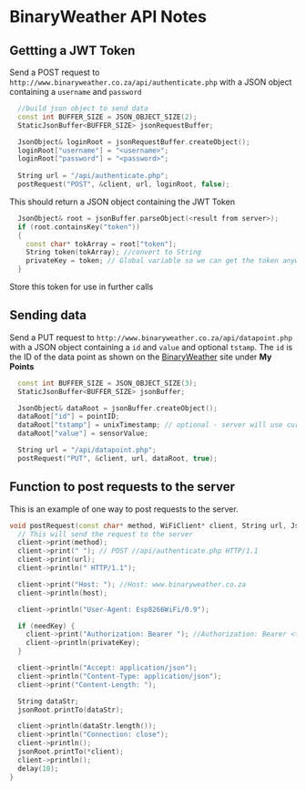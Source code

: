 # BinaryWeather API Notes

## Gettting a JWT Token
Send a POST request to `http://www.binaryweather.co.za/api/authenticate.php` with a JSON object containing a `username` and `password`

```c++
  //build json object to send data
  const int BUFFER_SIZE = JSON_OBJECT_SIZE(2);
  StaticJsonBuffer<BUFFER_SIZE> jsonRequestBuffer;

  JsonObject& loginRoot = jsonRequestBuffer.createObject();
  loginRoot["username"] = "<username>";
  loginRoot["password"] = "<password>";
  
  String url = "/api/authenticate.php";
  postRequest("POST", &client, url, loginRoot, false);
```
This should return a JSON object containing the JWT Token
```c++
  JsonObject& root = jsonBuffer.parseObject(<result from server>);
  if (root.containsKey("token"))
  {
    const char* tokArray = root["token"];
    String token(tokArray); //convert to String
    privateKey = token; // Global variable so we can get the token anywhere
  }
```
Store this token for use in further calls

## Sending data
Send a PUT request to `http://www.binaryweather.co.za/api/datapoint.php` with a JSON object containing a `id` and `value` and optional `tstamp`. The `id` is the ID of the data point as shown on the [BinaryWeather](https://www.binaryweather.co.za) site under **My Points**

```c++
  const int BUFFER_SIZE = JSON_OBJECT_SIZE(3);
  StaticJsonBuffer<BUFFER_SIZE> jsonBuffer;

  JsonObject& dataRoot = jsonBuffer.createObject();
  dataRoot["id"] = pointID;
  dataRoot["tstamp"] = unixTimestamp; // optional - server will use current date/time if omitted
  dataRoot["value"] = sensorValue;

  String url = "/api/datapoint.php";
  postRequest("PUT", &client, url, dataRoot, true);
```

## Function to post requests to the server
This is an example of one way to post requests to the server.
```c++
void postRequest(const char* method, WiFiClient* client, String url, JsonObject& jsonRoot, bool needKey) {
  // This will send the request to the server
  client->print(method);
  client->print(" "); // POST //api/authenticate.php HTTP/1.1
  client->print(url);
  client->println(" HTTP/1.1");

  client->print("Host: "); //Host: www.binaryweather.co.za
  client->println(host);

  client->println("User-Agent: Esp8266WiFi/0.9");

  if (needKey) {
    client->print("Authorization: Bearer "); //Authorization: Bearer <token>
    client->println(privateKey);
  }

  client->println("Accept: application/json");
  client->println("Content-Type: application/json");
  client->print("Content-Length: ");

  String dataStr;
  jsonRoot.printTo(dataStr);

  client->println(dataStr.length());
  client->println("Connection: close");
  client->println();
  jsonRoot.printTo(*client);
  client->println();
  delay(10);
}
```
